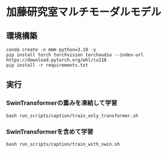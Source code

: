# 加藤研究室マルチモーダルモデル

## 環境構築
```console
conda create -n mmm python=3.10 -y
pip install torch torchvision torchaudio --index-url https://download.pytorch.org/whl/cu118
pip install -r requirements.txt
```

## 実行

### SwinTransformerの重みを凍結して学習

```console
bash run_scripts/caption/train_only_transformer.sh
```

### SwinTransformerを含めて学習

```console
bash run_scripts/caption/train_with_swin.sh
```